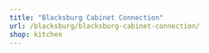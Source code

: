 ```yaml
---
title: "Blacksburg Cabinet Connection"
url: /blacksburg/blacksburg-cabinet-connection/
shop: kitchen
---
```

